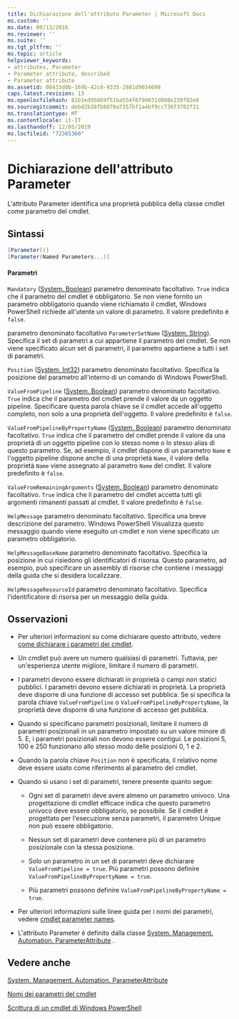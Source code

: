 ```yaml
---
title: Dichiarazione dell'attributo Parameter | Microsoft Docs
ms.custom: ''
ms.date: 09/13/2016
ms.reviewer: ''
ms.suite: ''
ms.tgt_pltfrm: ''
ms.topic: article
helpviewer_keywords:
- attributes, Parameter
- Parameter attribute, described
- Parameter attribute
ms.assetid: 08433d0b-169b-42c8-9335-2881d9034698
caps.latest.revision: 13
ms.openlocfilehash: 81b1ed95669f51ba554f6f99031d098e239f02e0
ms.sourcegitcommit: debd2b38fb8070a7357bf1a4bf9cc736f3702f31
ms.translationtype: MT
ms.contentlocale: it-IT
ms.lasthandoff: 12/05/2019
ms.locfileid: "72365360"
---
```

# <a name="parameter-attribute-declaration"></a>Dichiarazione dell'attributo Parameter

L'attributo Parameter identifica una proprietà pubblica della classe cmdlet come parametro del cmdlet.

## <a name="syntax"></a>Sintassi

```csharp
[Parameter()]
[Parameter(Named Parameters...)]
```

#### <a name="parameters"></a>Parametri

`Mandatory` ([System. Boolean](/dotnet/api/System.Boolean)) parametro denominato facoltativo. `True` indica che il parametro del cmdlet è obbligatorio. Se non viene fornito un parametro obbligatorio quando viene richiamato il cmdlet, Windows PowerShell richiede all'utente un valore di parametro. Il valore predefinito è `false`.

parametro denominato facoltativo `ParameterSetName` ([System. String](/dotnet/api/System.String)). Specifica il set di parametri a cui appartiene il parametro del cmdlet. Se non viene specificato alcun set di parametri, il parametro appartiene a tutti i set di parametri.

`Position` ([System. Int32](/dotnet/api/System.Int32)) parametro denominato facoltativo. Specifica la posizione del parametro all'interno di un comando di Windows PowerShell.

`ValueFromPipeline` ([System. Boolean](/dotnet/api/System.Boolean)) parametro denominato facoltativo. `True` indica che il parametro del cmdlet prende il valore da un oggetto pipeline. Specificare questa parola chiave se il cmdlet accede all'oggetto completo, non solo a una proprietà dell'oggetto. Il valore predefinito è `false`.

`ValueFromPipelineByPropertyName` ([System. Boolean](/dotnet/api/System.Boolean)) parametro denominato facoltativo. `True` indica che il parametro del cmdlet prende il valore da una proprietà di un oggetto pipeline con lo stesso nome o lo stesso alias di questo parametro. Se, ad esempio, il cmdlet dispone di un parametro `Name` e l'oggetto pipeline dispone anche di una proprietà `Name`, il valore della proprietà `Name` viene assegnato al parametro `Name` del cmdlet. Il valore predefinito è `false`.

`ValueFromRemainingArguments` ([System. Boolean](/dotnet/api/System.Boolean)) parametro denominato facoltativo. `True` indica che il parametro del cmdlet accetta tutti gli argomenti rimanenti passati al cmdlet. Il valore predefinito è `false`.

`HelpMessage` parametro denominato facoltativo. Specifica una breve descrizione del parametro. Windows PowerShell Visualizza questo messaggio quando viene eseguito un cmdlet e non viene specificato un parametro obbligatorio.

`HelpMessageBaseName` parametro denominato facoltativo. Specifica la posizione in cui risiedono gli identificatori di risorsa. Questo parametro, ad esempio, può specificare un assembly di risorse che contiene i messaggi della guida che si desidera localizzare.

`HelpMessageResourceId` parametro denominato facoltativo. Specifica l'identificatore di risorsa per un messaggio della guida.

## <a name="remarks"></a>Osservazioni

- Per ulteriori informazioni su come dichiarare questo attributo, vedere [come dichiarare i parametri dei cmdlet](./how-to-declare-cmdlet-parameters.md).

- Un cmdlet può avere un numero qualsiasi di parametri. Tuttavia, per un'esperienza utente migliore, limitare il numero di parametri.

- I parametri devono essere dichiarati in proprietà o campi non statici pubblici. I parametri devono essere dichiarati in proprietà. La proprietà deve disporre di una funzione di accesso set pubblica. Se si specifica la parola chiave `ValueFromPipeline` o `ValueFromPipelineByPropertyName`, la proprietà deve disporre di una funzione di accesso get pubblica.

- Quando si specificano parametri posizionali, limitare il numero di parametri posizionali in un parametro impostato su un valore minore di 5. E, i parametri posizionali non devono essere contigui. Le posizioni 5, 100 e 250 funzionano allo stesso modo delle posizioni 0, 1 e 2.

- Quando la parola chiave `Position` non è specificata, il relativo nome deve essere usato come riferimento al parametro del cmdlet.

- Quando si usano i set di parametri, tenere presente quanto segue:

    - Ogni set di parametri deve avere almeno un parametro univoco. Una progettazione di cmdlet efficace indica che questo parametro univoco deve essere obbligatorio, se possibile. Se il cmdlet è progettato per l'esecuzione senza parametri, il parametro Unique non può essere obbligatorio.

    - Nessun set di parametri deve contenere più di un parametro posizionale con la stessa posizione.

    - Solo un parametro in un set di parametri deve dichiarare `ValueFromPipeline = true`. Più parametri possono definire `ValueFromPipelineByPropertyName = true`.

    - Più parametri possono definire `ValueFromPipelineByPropertyName = true`.

- Per ulteriori informazioni sulle linee guida per i nomi dei parametri, vedere [cmdlet parameter names](standard-cmdlet-parameter-names-and-types.md).

- L'attributo Parameter è definito dalla classe [System. Management. Automation. ParameterAttribute](/dotnet/api/System.Management.Automation.ParameterAttribute) .

## <a name="see-also"></a>Vedere anche

[System. Management. Automation. ParameterAttribute](/dotnet/api/System.Management.Automation.ParameterAttribute)

[Nomi dei parametri del cmdlet](standard-cmdlet-parameter-names-and-types.md)

[Scrittura di un cmdlet di Windows PowerShell](./writing-a-windows-powershell-cmdlet.md)
